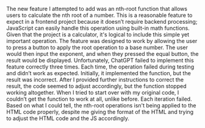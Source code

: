 The new feature I attempted to add was an nth-root function that allows users to calculate the nth root of a number. This is a reasonable feature to expect in a frontend project because it doesn’t require backend processing; JavaScript can easily handle this operation using built-in math functions. Given that the project is a calculator, it's logical to include this simple yet important operation. The feature was designed to work by allowing the user to press a button to apply the root operation to a base number. The user would then input the exponent, and when they pressed the equal button, the result would be displayed. Unfortunately, ChatGPT failed to implement this feature correctly three times. Each time, the operation failed during testing and didn’t work as expected. Initially, it implemented the function, but the result was incorrect. After I provided further instructions to correct the result, the code seemed to adjust accordingly, but the function stopped working altogether. When I tried to start over with my original code, I couldn’t get the function to work at all, unlike before. Each iteration failed. Based on what I could tell, the nth-root operations isn't being applied to the HTML code properly, despite me giving the format of the HTML and trying to adjust the HTML code and the JS accordingly.